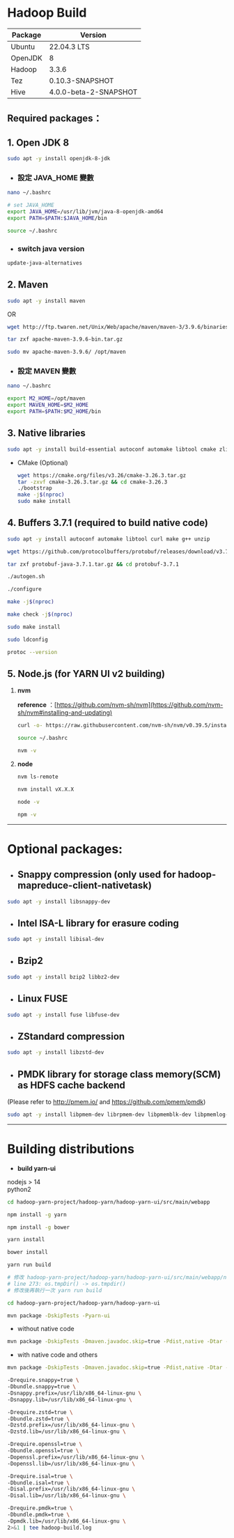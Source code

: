 # Hadoop Build

| Package | Version               |
| ------- | --------------------- |
| Ubuntu  | 22.04.3 LTS           |
| OpenJDK | 8                     |
| Hadoop  | 3.3.6                 |
| Tez     | 0.10.3-SNAPSHOT       |
| Hive    | 4.0.0-beta-2-SNAPSHOT |

## Required packages：

## 1. Open JDK 8

```bash
sudo apt -y install openjdk-8-jdk
```

* ### 設定 JAVA_HOME 變數

```bash
nano ~/.bashrc

# set JAVA_HOME
export JAVA_HOME=/usr/lib/jvm/java-8-openjdk-amd64
export PATH=$PATH:$JAVA_HOME/bin

source ~/.bashrc
```

* ### switch java version
```bash
update-java-alternatives
```

## 2. Maven

```bash
sudo apt -y install maven
```

OR

```bash
wget http://ftp.twaren.net/Unix/Web/apache/maven/maven-3/3.9.6/binaries/apache-maven-3.9.6-bin.tar.gz

tar zxf apache-maven-3.9.6-bin.tar.gz

sudo mv apache-maven-3.9.6/ /opt/maven
```

* ### 設定 MAVEN 變數

```bash
nano ~/.bashrc

export M2_HOME=/opt/maven
export MAVEN_HOME=$M2_HOME
export PATH=$PATH:$M2_HOME/bin
```

## 3. Native libraries

```bash
sudo apt -y install build-essential autoconf automake libtool cmake zlib1g-dev pkg-config libssl-dev libsasl2-dev
```

* CMake (Optional)

    ```bash
    wget https://cmake.org/files/v3.26/cmake-3.26.3.tar.gz
    tar -zxvf cmake-3.26.3.tar.gz && cd cmake-3.26.3
    ./bootstrap
    make -j$(nproc)
    sudo make install
    ```

## 4. Buffers 3.7.1 (required to build native code)

```bash
sudo apt -y install autoconf automake libtool curl make g++ unzip

wget https://github.com/protocolbuffers/protobuf/releases/download/v3.7.1/protobuf-java-3.7.1.tar.gz

tar zxf protobuf-java-3.7.1.tar.gz && cd protobuf-3.7.1

./autogen.sh

./configure

make -j$(nproc)

make check -j$(nproc)

sudo make install

sudo ldconfig

protoc --version
```

## 5. Node.js (for YARN UI v2 building)

1. __nvm__

    __reference__ ：[https://github.com/nvm-sh/nvm](https://github.com/nvm-sh/nvm#installing-and-updating)

    ```bash
    curl -o- https://raw.githubusercontent.com/nvm-sh/nvm/v0.39.5/install.sh | bash

    source ~/.bashrc

    nvm -v
    ```

2. __node__

    ```bash
    nvm ls-remote

    nvm install vX.X.X

    node -v

    npm -v
    ```

---

# Optional packages:

* ## Snappy compression (only used for hadoop-mapreduce-client-nativetask)

```bash
sudo apt -y install libsnappy-dev
```

* ## Intel ISA-L library for erasure coding

```bash
sudo apt -y install libisal-dev
```

* ## Bzip2

```bash
sudo apt -y install bzip2 libbz2-dev
```

* ## Linux FUSE

```bash
sudo apt -y install fuse libfuse-dev
```

* ## ZStandard compression

```bash
sudo apt -y install libzstd-dev
```

* ## PMDK library for storage class memory(SCM) as HDFS cache backend
(Please refer to http://pmem.io/ and https://github.com/pmem/pmdk)

```bash
sudo apt -y install libpmem-dev librpmem-dev libpmemblk-dev libpmemlog-dev libpmemobj-dev libpmempool-dev libpmempool-dev
```



---

# Building distributions

* __build yarn-ui__

nodejs > 14  
python2  

```bash
cd hadoop-yarn-project/hadoop-yarn/hadoop-yarn-ui/src/main/webapp

npm install -g yarn

npm install -g bower

yarn install

bower install

yarn run build

# 修改 hadoop-yarn-project/hadoop-yarn/hadoop-yarn-ui/src/main/webapp/node_modules/temp/lib/temp.js
# line 273: os.tmpDir() -> os.tmpdir()
# 修改後再執行一次 yarn run build

cd hadoop-yarn-project/hadoop-yarn/hadoop-yarn-ui

mvn package -DskipTests -Pyarn-ui
```

* without native code

```bash
mvn package -DskipTests -Dmaven.javadoc.skip=true -Pdist,native -Dtar -Pyarn-ui 2>&1 | tee hadoop-build.log
```

* with native code and others

```bash
mvn package -DskipTests -Dmaven.javadoc.skip=true -Pdist,native -Dtar -Pyarn-ui \

-Drequire.snappy=true \
-Dbundle.snappy=true \
-Dsnappy.prefix=/usr/lib/x86_64-linux-gnu \
-Dsnappy.lib=/usr/lib/x86_64-linux-gnu \

-Drequire.zstd=true \
-Dbundle.zstd=true \
-Dzstd.prefix=/usr/lib/x86_64-linux-gnu \
-Dzstd.lib=/usr/lib/x86_64-linux-gnu \

-Drequire.openssl=true \
-Dbundle.openssl=true \
-Dopenssl.prefix=/usr/lib/x86_64-linux-gnu \
-Dopenssl.lib=/usr/lib/x86_64-linux-gnu \

-Drequire.isal=true \
-Dbundle.isal=true \
-Disal.prefix=/usr/lib/x86_64-linux-gnu \
-Disal.lib=/usr/lib/x86_64-linux-gnu \

-Drequire.pmdk=true \
-Dbundle.pmdk=true \
-Dpmdk.lib=/usr/lib/x86_64-linux-gnu \
2>&1 | tee hadoop-build.log
```
